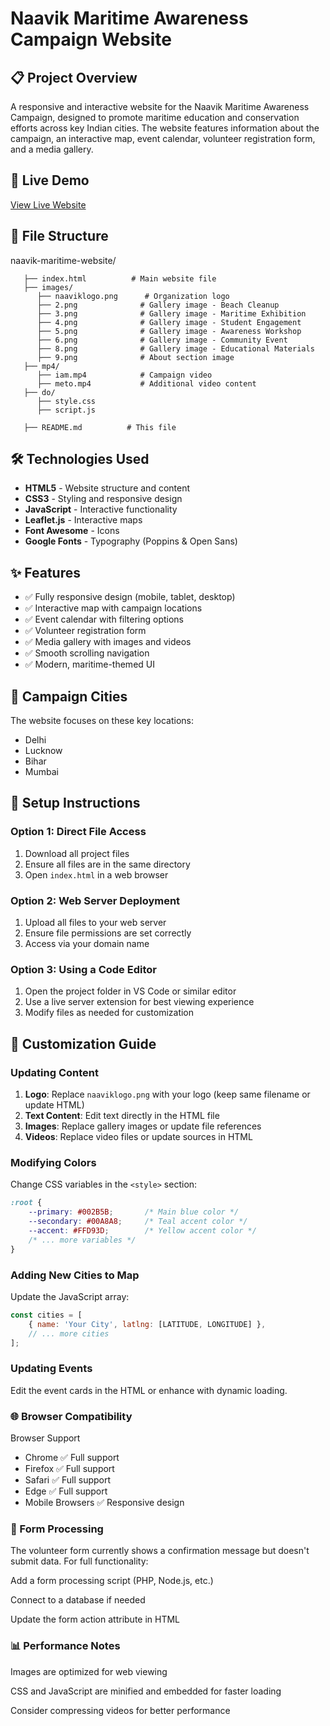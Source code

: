 # Naavik Maritime Awareness Campaign Website

## 📋 Project Overview

A responsive and interactive website for the Naavik Maritime Awareness Campaign, designed to promote maritime education and conservation efforts across key Indian cities. The website features information about the campaign, an interactive map, event calendar, volunteer registration form, and a media gallery.

## 🚀 Live Demo

[View Live Website](https://your-domain.com) 

## 📁 File Structure
naavik-maritime-website/
```
   ├── index.html          # Main website file
   ├── images/
      ├── naaviklogo.png      # Organization logo
      ├── 2.png              # Gallery image - Beach Cleanup
      ├── 3.png              # Gallery image - Maritime Exhibition
      ├── 4.png              # Gallery image - Student Engagement
      ├── 5.png              # Gallery image - Awareness Workshop
      ├── 6.png              # Gallery image - Community Event
      ├── 8.png              # Gallery image - Educational Materials
      ├── 9.png              # About section image
   ├── mp4/
      ├── iam.mp4            # Campaign video
      ├── meto.mp4           # Additional video content
   ├── do/
      ├── style.css          
      ├── script.js

   ├── README.md          # This file
```

## 🛠️ Technologies Used

- **HTML5** - Website structure and content
- **CSS3** - Styling and responsive design
- **JavaScript** - Interactive functionality
- **Leaflet.js** - Interactive maps
- **Font Awesome** - Icons
- **Google Fonts** - Typography (Poppins & Open Sans)

## ✨ Features

- ✅ Fully responsive design (mobile, tablet, desktop)
- ✅ Interactive map with campaign locations
- ✅ Event calendar with filtering options
- ✅ Volunteer registration form
- ✅ Media gallery with images and videos
- ✅ Smooth scrolling navigation
- ✅ Modern, maritime-themed UI

## 🎯 Campaign Cities

The website focuses on these key locations:
- Delhi
- Lucknow
- Bihar
- Mumbai

## 📝 Setup Instructions

### Option 1: Direct File Access
1. Download all project files
2. Ensure all files are in the same directory
3. Open `index.html` in a web browser

### Option 2: Web Server Deployment
1. Upload all files to your web server
2. Ensure file permissions are set correctly
3. Access via your domain name

### Option 3: Using a Code Editor
1. Open the project folder in VS Code or similar editor
2. Use a live server extension for best viewing experience
3. Modify files as needed for customization

## 🎨 Customization Guide

### Updating Content
1. **Logo**: Replace `naaviklogo.png` with your logo (keep same filename or update HTML)
2. **Text Content**: Edit text directly in the HTML file
3. **Images**: Replace gallery images or update file references
4. **Videos**: Replace video files or update sources in HTML

### Modifying Colors
Change CSS variables in the `<style>` section:
```css
:root {
    --primary: #002B5B;       /* Main blue color */
    --secondary: #00A8A8;     /* Teal accent color */
    --accent: #FFD93D;        /* Yellow accent color */
    /* ... more variables */
}
```
### Adding New Cities to Map
Update the JavaScript array:
```javascript
const cities = [
    { name: 'Your City', latlng: [LATITUDE, LONGITUDE] },
    // ... more cities
];
```
### Updating Events
 Edit the event cards in the HTML or enhance with dynamic loading.

### 🌐 Browser Compatibility
 Browser	Support
* Chrome	✅ Full support
* Firefox	✅ Full support
* Safari	✅ Full support
* Edge	✅ Full support
* Mobile Browsers	✅ Responsive design


### 📧 Form Processing
The volunteer form currently shows a confirmation message but doesn't submit data. For full functionality:

Add a form processing script (PHP, Node.js, etc.)

Connect to a database if needed

Update the form action attribute in HTML

### 📊 Performance Notes
Images are optimized for web viewing

CSS and JavaScript are minified and embedded for faster loading

Consider compressing videos for better performance
